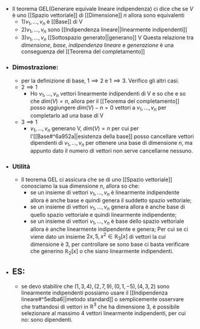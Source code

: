 - Il teorema GEL(Generare equivale lineare indipendenza) ci dice che se $V$ è uno [[Spazio vettoriale]] di [[Dimensione]] $n$ allora sono equivalenti 
	- 1)$v_1,...,v_n$ è [[Base]] di V
	- 2)$v_1,...,v_n$ sono [[Indipendenza lineare||linearmente indipendenti]]
	- 3)$v_1,...,v_n$ [[Sottospazio generato||generano]] V
	Questa relazione tra _dimensione_, _base_, _indipendenza lineare_ e _generazione_ è una conseguenza del [[Teorema del completamento]]
- ### Dimostrazione:
	- per la definizione di base, $1 \implies 2$ e $1\implies 3$. 
	  Verifico gli altri casi.
	- $2\implies 1$
		- Ho $v_1,...,v_n$ vettori linearmente indipendenti di V e so che e so che $dim(V)=n$, allora per il [[Teorema del completamento]] posso aggiungere $dim(V)-n=0$ vettori a $v_1,...,v_n$ per completarlo ad una base di V
	- $3\implies 1$
		- $v_1,...,v_n$ generano V, $dim(V)=n$ per cui per l'[[Base#^6a952a||esistenza della base]] posso cancellare vettori dipendenti di $v_1,...,v_n$ per ottenere una base di dimensione $n$, ma appunto dato il numero di vettori non serve cancellarne nessuno.
- ### Utilità
	- Il teorema GEL ci assicura che se di uno [[Spazio vettoriale]] conosciamo la sua dimensione $n$, allora so che:
		- se un insieme di vettori $v_1,...,v_n$ è linearmente indipendente allora è anche base e quindi genera il suddetto spazio vettoriale; 
		- se un insieme di vettori $v_1,...,v_n$ genera allora è anche base di quello spazio vettoriale e quindi linearmente indipendente;
		- se un insieme di vettori $v_1,...,v_n$ è base dello spazio vettoriale allora è anche linearmente indipendente e genera;
		Per cui se ci viene dato un insieme $2x,5,x^{2}\in \mathbb{R}_{3}[x]$ di vettori la cui dimensione è 3, per controllare se sono base ci basta verificare che generino $\mathbb{R}_{2}[x]$ o che siano linearmente indipendenti.
- ## ES:
	- se devo stabilire che $(1,3,4),(2,7,9),(0,1,-5),(4,3,2)$ sono linearmente indipendenti possiamo usare il [[Indipendenza lineare#^5edba6||metodo standard]] o semplicemente osservare che trattandosi di vettori in $\mathbb{R}^{3}$ che ha dimensione 3, è possibile selezionare al massimo 4 vettori linearmente indipendenti, per cui no: sono dipendenti.